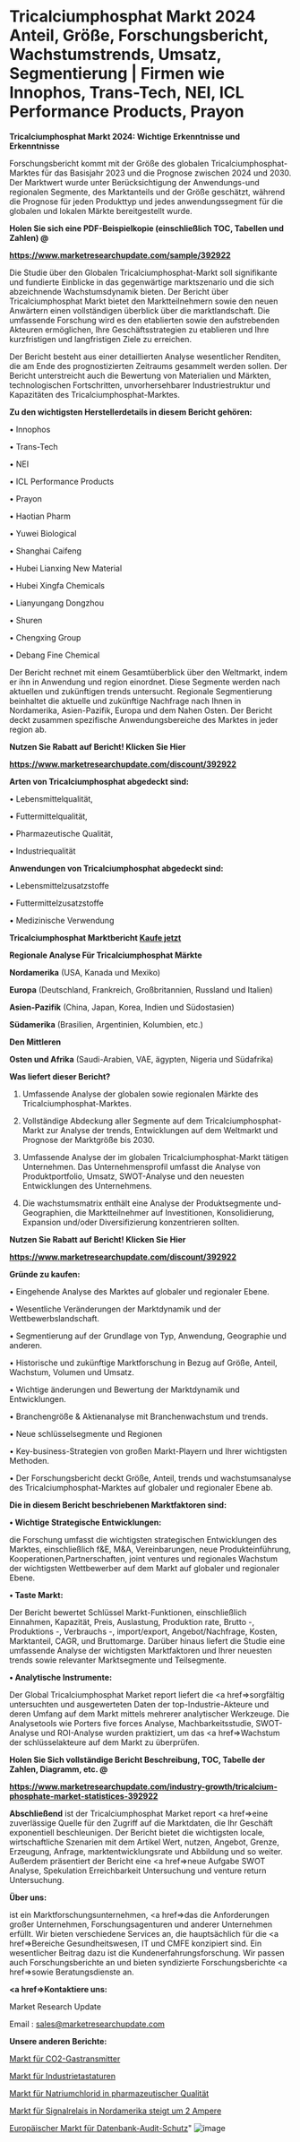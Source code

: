 # Tricalciumphosphat Markt 2024 Anteil, Größe, Forschungsbericht, Wachstumstrends, Umsatz, Segmentierung | Firmen wie Innophos, Trans-Tech, NEI, ICL Performance Products, Prayon

<strong>Tricalciumphosphat Markt 2024: Wichtige Erkenntnisse und Erkenntnisse</strong>

Forschungsbericht kommt mit der Größe des globalen Tricalciumphosphat-Marktes für das Basisjahr 2023 und die Prognose zwischen 2024 und 2030. Der Marktwert wurde unter Berücksichtigung der Anwendungs-und regionalen Segmente, des Marktanteils und der Größe geschätzt, während die Prognose für jeden Produkttyp und jedes anwendungssegment für die globalen und lokalen Märkte bereitgestellt wurde.



<strong>Holen Sie sich eine PDF-Beispielkopie (einschließlich TOC, Tabellen und Zahlen) @
</strong>

<strong><a href=https://www.marketresearchupdate.com/sample/392922>

<strong>https://www.marketresearchupdate.com/sample/392922</u></font></a></strong></strong>

Die Studie über den Globalen Tricalciumphosphat-Markt soll signifikante und fundierte Einblicke in das gegenwärtige marktszenario und die sich abzeichnende Wachstumsdynamik bieten. Der Bericht über Tricalciumphosphat Markt bietet den Marktteilnehmern sowie den neuen Anwärtern einen vollständigen überblick über die marktlandschaft. Die umfassende Forschung wird es den etablierten sowie den aufstrebenden Akteuren ermöglichen, Ihre Geschäftsstrategien zu etablieren und Ihre kurzfristigen und langfristigen Ziele zu erreichen.

Der Bericht besteht aus einer detaillierten Analyse wesentlicher Renditen, die am Ende des prognostizierten Zeitraums gesammelt werden sollen. Der Bericht unterstreicht auch die Bewertung von Materialien und Märkten, technologischen Fortschritten, unvorhersehbarer Industriestruktur und Kapazitäten des Tricalciumphosphat-Marktes.



<strong>Zu den wichtigsten Herstellerdetails in diesem Bericht gehören:</strong>

• Innophos

• Trans-Tech

• NEI

• ICL Performance Products

• Prayon

• Haotian Pharm

• Yuwei Biological

• Shanghai Caifeng

• Hubei Lianxing New Material

• Hubei Xingfa Chemicals

• Lianyungang Dongzhou

• Shuren

• Chengxing Group

• Debang Fine Chemical

Der Bericht rechnet mit einem Gesamtüberblick über den Weltmarkt, indem er ihn in Anwendung und region einordnet. Diese Segmente werden nach aktuellen und zukünftigen trends untersucht. Regionale Segmentierung beinhaltet die aktuelle und zukünftige Nachfrage nach Ihnen in Nordamerika, Asien-Pazifik, Europa und dem Nahen Osten. Der Bericht deckt zusammen spezifische Anwendungsbereiche des Marktes in jeder region ab.



<strong>Nutzen Sie Rabatt auf Bericht! Klicken Sie Hier
</strong>

<strong><a href=https://www.marketresearchupdate.com/discount/392922>https://www.marketresearchupdate.com/discount/392922</b></u></font></strong></a>



<strong>Arten von Tricalciumphosphat abgedeckt sind:</strong>

• Lebensmittelqualität,

• Futtermittelqualität,

• Pharmazeutische Qualität,

• Industriequalität



<strong>Anwendungen von Tricalciumphosphat abgedeckt sind:</strong>

• Lebensmittelzusatzstoffe

• Futtermittelzusatzstoffe

• Medizinische Verwendung



<strong>Tricalciumphosphat Marktbericht <a href=https://www.marketresearchupdate.com/buynow/392922>Kaufe jetzt</a></strong>



<strong>Regionale Analyse Für Tricalciumphosphat Märkte</strong>



<strong>Nordamerika</strong> (USA, Kanada und Mexiko)



<strong>Europa</strong> (Deutschland, Frankreich, Großbritannien, Russland und Italien)



<strong>Asien-Pazifik</strong> (China, Japan, Korea, Indien und Südostasien)



<strong>Südamerika</strong> (Brasilien, Argentinien, Kolumbien, etc.)



<strong>Den Mittleren</strong> 

<strong>Osten und Afrika</strong> (Saudi-Arabien, VAE, ägypten, Nigeria und Südafrika)



<strong>Was liefert dieser Bericht?</strong>

1. Umfassende Analyse der globalen sowie regionalen Märkte des Tricalciumphosphat-Marktes.

2. Vollständige Abdeckung aller Segmente auf dem Tricalciumphosphat-Markt zur Analyse der trends, Entwicklungen auf dem Weltmarkt und Prognose der Marktgröße bis 2030.

3. Umfassende Analyse der im globalen Tricalciumphosphat-Markt tätigen Unternehmen. Das Unternehmensprofil umfasst die Analyse von Produktportfolio, Umsatz, SWOT-Analyse und den neuesten Entwicklungen des Unternehmens.

4. Die wachstumsmatrix enthält eine Analyse der Produktsegmente und-Geographien, die Marktteilnehmer auf Investitionen, Konsolidierung, Expansion und/oder Diversifizierung konzentrieren sollten.



<strong>Nutzen Sie Rabatt auf Bericht! Klicken Sie Hier
</strong>

<strong><a href=https://www.marketresearchupdate.com/discount/392922>https://www.marketresearchupdate.com/discount/392922</b></u></font></strong></a>



<strong>Gründe zu kaufen:</strong>

• Eingehende Analyse des Marktes auf globaler und regionaler Ebene.

• Wesentliche Veränderungen der Marktdynamik und der Wettbewerbslandschaft.

• Segmentierung auf der Grundlage von Typ, Anwendung, Geographie und anderen.

• Historische und zukünftige Marktforschung in Bezug auf Größe, Anteil, Wachstum, Volumen und Umsatz.

• Wichtige änderungen und Bewertung der Marktdynamik und Entwicklungen.

• Branchengröße &amp; Aktienanalyse mit Branchenwachstum und trends.

• Neue schlüsselsegmente und Regionen

• Key-business-Strategien von großen Markt-Playern und Ihrer wichtigsten Methoden.

• Der Forschungsbericht deckt Größe, Anteil, trends und wachstumsanalyse des Tricalciumphosphat-Marktes auf globaler und regionaler Ebene ab.



<strong>Die in diesem Bericht beschriebenen Marktfaktoren sind:</strong>



<strong>• Wichtige Strategische Entwicklungen:</strong>

die Forschung umfasst die wichtigsten strategischen Entwicklungen des Marktes, einschließlich f&amp;E, M&amp;A, Vereinbarungen, neue Produkteinführung, Kooperationen,Partnerschaften, joint ventures und regionales Wachstum der wichtigsten Wettbewerber auf dem Markt auf globaler und regionaler Ebene.



<strong>• Taste Markt:</strong>

Der Bericht bewertet Schlüssel Markt-Funktionen, einschließlich Einnahmen, Kapazität, Preis, Auslastung, Produktion rate, Brutto -, Produktions -, Verbrauchs -, import/export, Angebot/Nachfrage, Kosten, Marktanteil, CAGR, und Bruttomarge. Darüber hinaus liefert die Studie eine umfassende Analyse der wichtigsten Marktfaktoren und Ihrer neuesten trends sowie relevanter Marktsegmente und Teilsegmente.



<strong>• Analytische Instrumente:</strong>

Der Global Tricalciumphosphat Market report liefert die <a href=>sorgf</a>ältig untersuchten und ausgewerteten Daten der top-Industrie-Akteure und deren Umfang auf dem Markt mittels mehrerer analytischer Werkzeuge. Die Analysetools wie Porters five forces Analyse, Machbarkeitsstudie, SWOT-Analyse und ROI-Analyse wurden praktiziert, um das <a href=>Wachstum</a> der schlüsselakteure auf dem Markt zu überprüfen.



<strong>Holen Sie Sich vollständige Bericht Beschreibung, TOC, Tabelle der Zahlen, Diagramm, etc. @ </strong>

<strong><a href=https://www.marketresearchupdate.com/industry-growth/tricalcium-phosphate-market-statistices-392922>https://www.marketresearchupdate.com/industry-growth/tricalcium-phosphate-market-statistices-392922</a></font></strong>



<strong>Abschließend</strong> ist der Tricalciumphosphat Market report <a href=>eine</a> zuverlässige Quelle für den Zugriff auf die Marktdaten, die Ihr Geschäft exponentiell beschleunigen. Der Bericht bietet die wichtigsten locale, wirtschaftliche Szenarien mit dem Artikel Wert, nutzen, Angebot, Grenze, Erzeugung, Anfrage, marktentwicklungsrate und Abbildung und so weiter. Außerdem präsentiert der Bericht eine <a href=>neue</a> Aufgabe SWOT Analyse, Spekulation Erreichbarkeit Untersuchung und venture return Untersuchung.



<strong>Über uns:</strong>

 ist ein Marktforschungsunternehmen, <a href=>das</a> die Anforderungen großer Unternehmen, Forschungsagenturen und anderer Unternehmen erfüllt. Wir bieten verschiedene Services an, die hauptsächlich für die <a href=>Bereiche</a> Gesundheitswesen, IT und CMFE konzipiert sind. Ein wesentlicher Beitrag dazu ist die Kundenerfahrungsforschung. Wir passen auch Forschungsberichte an und bieten syndizierte Forschungsberichte <a href=>sowie</a> Beratungsdienste an.



<strong><a href=>Kontaktiere uns:</a></strong>

Market Research Update

Email : sales@marketresearchupdate.com



<strong>Unsere anderen Berichte:</strong>

<a href=https://www.linkedin.com/pulse/co2-gas-transmitters-market-has-huge-growth>Markt für CO2-Gastransmitter</a>

<a href=https://www.linkedin.com/pulse/industrial-keyboard-market-analysis-segment>Markt für Industrietastaturen</a>

<a href=https://www.linkedin.com/pulse/pharmaceutical-grade-sodium-chloride-market>Markt für Natriumchlorid in pharmazeutischer Qualität</a>

<a href=https://www.linkedin.com/pulse/north-america-signal-relays-up-2-amps-market-2023-thriving>Markt für Signalrelais in Nordamerika steigt um 2 Ampere</a>

<a href=https://www.linkedin.com/pulse/europe-database-audit-protection-market-2023-ouhnf/>Europäischer Markt für Datenbank-Audit-Schutz</a>"
![image](https://github.com/Gayatrikarjule/Market-Analysis-360/assets/97346546/f08c005f-22c0-4ac5-a014-33ebece45e1a)
